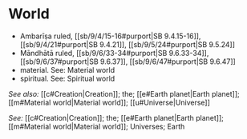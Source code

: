 # World

* Ambarīṣa ruled, [[sb/9/4/15-16#purport|SB 9.4.15-16]], [[sb/9/4/21#purport|SB 9.4.21]], [[sb/9/5/24#purport|SB 9.5.24]]
* Māndhātā ruled, [[sb/9/6/33-34#purport|SB 9.6.33-34]], [[sb/9/6/37#purport|SB 9.6.37]], [[sb/9/6/47#purport|SB 9.6.47]]
* material. See: Material world 
* spiritual. See: Spiritual world 

*See also:* [[c#Creation|Creation]]; the; [[e#Earth planet|Earth planet]]; [[m#Material world|Material world]]; [[u#Universe|Universe]]

*See:* [[c#Creation|Creation]]; the; [[e#Earth planet|Earth planet]]; [[m#Material world|Material world]]; Universes; Earth
